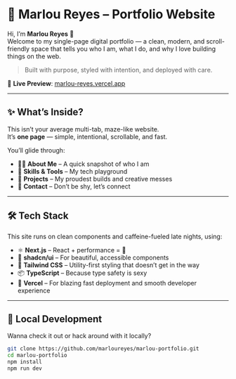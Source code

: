 # 🎨 Marlou Reyes – Portfolio Website

Hi, I’m **Marlou Reyes** 👋  
Welcome to my single-page digital portfolio — a clean, modern, and scroll-friendly space that tells you who I am, what I do, and why I love building things on the web.

> Built with purpose, styled with intention, and deployed with care.

🔗 **Live Preview**: [marlou-reyes.vercel.app](https://marlou-reyes.vercel.app/)

---

## ✨ What’s Inside?

This isn’t your average multi-tab, maze-like website.  
It’s **one page** — simple, intentional, scrollable, and fast.

You’ll glide through:

- 🙋‍♂️ **About Me** – A quick snapshot of who I am
- 🧠 **Skills & Tools** – My tech playground
- 📂 **Projects** – My proudest builds and creative messes
- 💌 **Contact** – Don’t be shy, let’s connect

---

## 🛠 Tech Stack

This site runs on clean components and caffeine-fueled late nights, using:

- ⚛️ **Next.js** – React + performance = 💙
- 🧩 **shadcn/ui** – For beautiful, accessible components
- 🎨 **Tailwind CSS** – Utility-first styling that doesn’t get in the way
- 📦 **TypeScript** – Because type safety is sexy
- 🚀 **Vercel** – For blazing fast deployment and smooth developer experience

---

## 🧪 Local Development

Wanna check it out or hack around with it locally?

```bash
git clone https://github.com/marloureyes/marlou-portfolio.git
cd marlou-portfolio
npm install
npm run dev
```
